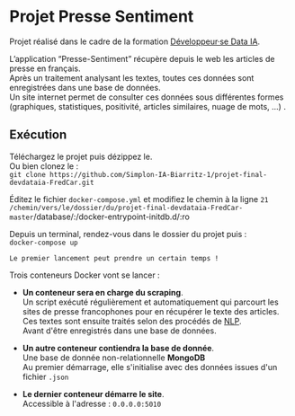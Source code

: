 # Projet **Presse Sentiment**

Projet réalisé dans le cadre de la formation [Développeur·se Data IA](https://simplon.co/formation/ecole-ia-microsoft/23).

L’application “Presse-Sentiment” récupère depuis le web les articles de presse en français.   
Après un traitement analysant les textes, toutes ces données sont enregistrées dans une base de données.    
Un site internet permet de consulter ces données sous différentes formes (graphiques, statistiques, positivité, articles similaires, nuage de mots, ...) .     

## Exécution
Téléchargez le projet puis dézippez le.  
Ou bien clonez le :   
```git clone https://github.com/Simplon-IA-Biarritz-1/projet-final-devdataia-FredCar.git```  

Éditez le fichier ```docker-compose.yml``` et modifiez le chemin à la ligne ```21```       
```/chemin/vers/le/dossier/du/projet-final-devdataia-FredCar-master```/database/:/docker-entrypoint-initdb.d/:ro  

Depuis un terminal, rendez-vous dans le dossier du projet puis :  
```docker-compose up```

    Le premier lancement peut prendre un certain temps !   

Trois conteneurs Docker vont se lancer :   

- **Un conteneur sera en charge du scraping**.   
Un script exécuté régulièrement et automatiquement qui parcourt 
les sites de presse francophones pour en récupérer le texte des articles.  
Ces textes sont ensuite traités selon des procédés de [NLP](https://fr.wikipedia.org/wiki/Traitement_automatique_du_langage_naturel).  
Avant d'être enregistrés dans une base de données.

- **Un autre conteneur contiendra la base de donnée**.    
Une base de donnée non-relationnelle **MongoDB**  
Au premier démarrage, elle s'initialise avec des données issues d'un fichier ```.json```

- **Le dernier conteneur démarre le site**.   
Accessible à l'adresse : ```0.0.0.0:5010```